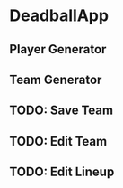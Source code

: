 # DeadballApp

## Player Generator

## Team Generator

## TODO: Save Team
## TODO: Edit Team
## TODO: Edit Lineup

